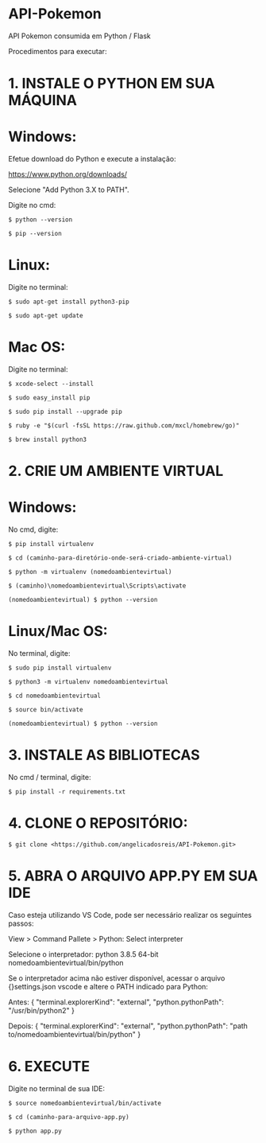 # API-Pokemon
API Pokemon consumida em Python / Flask

Procedimentos para executar:


# 1. INSTALE O PYTHON EM SUA MÁQUINA

# Windows: 

Efetue download do Python e execute a instalação:

https://www.python.org/downloads/

Selecione "Add Python 3.X to PATH".

Digite no cmd:

`$ python --version`

`$ pip --version`

# Linux:

Digite no terminal:

`$ sudo apt-get install python3-pip`

`$ sudo apt-get update`

# Mac OS:

Digite no terminal:

`$ xcode-select --install`

`$ sudo easy_install pip`

`$ sudo pip install --upgrade pip`

`$ ruby -e "$(curl -fsSL https://raw.github.com/mxcl/homebrew/go)"`

`$ brew install python3`



# 2. CRIE UM AMBIENTE VIRTUAL

# Windows:

No cmd, digite:

`$ pip install virtualenv`

`$ cd (caminho-para-diretório-onde-será-criado-ambiente-virtual)`
    
`$ python -m virtualenv (nomedoambientevirtual)`
    
`$ (caminho)\nomedoambientevirtual\Scripts\activate`

`(nomedoambientevirtual) $ python --version`

# Linux/Mac OS:

No terminal, digite:

`$ sudo pip install virtualenv`

`$ python3 -m virtualenv nomedoambientevirtual`
    
`$ cd nomedoambientevirtual`
    
`$ source bin/activate`

`(nomedoambientevirtual) $ python --version`



# 3. INSTALE AS BIBLIOTECAS

No cmd / terminal, digite:

`$ pip install -r requirements.txt`



# 4. CLONE O REPOSITÓRIO:

`$ git clone <https://github.com/angelicadosreis/API-Pokemon.git>`




# 5. ABRA O ARQUIVO APP.PY EM SUA IDE


Caso esteja utilizando VS Code, pode ser necessário realizar os seguintes passos:

View > Command Pallete > Python: Select interpreter

Selecione o interpretador: 
python 3.8.5 64-bit 
nomedoambientevirtual/bin/python

Se o interpretador acima não estiver disponível, acessar o arquivo {}settings.json vscode e altere o PATH indicado para Python:

Antes:
{
    "terminal.explorerKind": "external",
    "python.pythonPath": "/usr/bin/python2"
}


Depois:
{
    "terminal.explorerKind": "external",
    "python.pythonPath": "path to/nomedoambientevirtual/bin/python"
}



# 6. EXECUTE

Digite no terminal de sua IDE:

`$ source nomedoambientevirtual/bin/activate`
    
`$ cd (caminho-para-arquivo-app.py)`
    
`$ python app.py`

